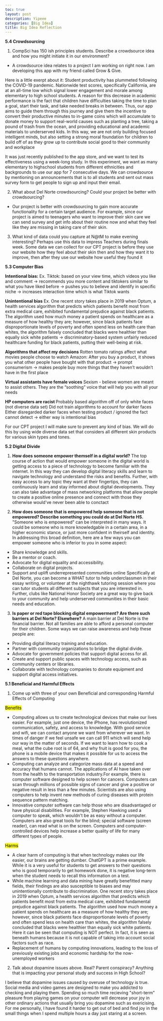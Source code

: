 ```yaml
---
toc: true
layout: post
description: Yipeee
categories: [Big Idea]
title: Big Idea Reflection 
---
```


**5.4 Crowdsourcing**
1. CompSci has 150 ish principles students. Describe a crowdsource idea and how you might initiate it in our environment?
- A crowdsource idea relates to a project I am working on right now. I am developing this app with my friend called Grow & Give. 

Here is a little exerpt about it: 
Student productivity has plummeted following the COVID-19 pandemic. Nationwide test scores, specifically California, are at an all-time low which signal lower engagement and morale among elementary to high school students. A reason for this decrease in academic performance is the fact that children have difficulties taking the time to plan a goal, start their task, and take needed breaks in between. Thus, our app aims to guide them through this journey and give them the incentive to convert their productive minutes to in-game coins which will accumulate to donate money to support real-world causes such as planting a tree, taking a pound of trash from the ocean, and providing educational and academic materials to underserved kids. In this way, we are not only building focused intelligent minds, but also setting a strong moral foundation for children to build off of as they grow up to contribute social good to their community and workplace

It was just recently published to the app store, and we want to test its effectiveness using a week-long study. In this experiment, we want as many elementary to highschool students from different ethnicities and backgrounds to use our app for 7 consecutive days. We can crowdsource by mentioning on announcements that is to all students and sent out mass survey form to get people to sign up and input their email.

2. What about Del Norte crowdsourcing? Could your project be better with crowdsourcing?
- Our project is better with crowdsourcing to gain more accurate functionality for a certain target audience. For example, since our project is aimed to teenagers who want to improve their skin care we can send survey and get info about their routine now and what they feel like they are missing in taking care of their skin. 


3. What kind of data could you capture at N@tM to make evening interesting? Perhaps use this data to impress Teachers during finals week.
Some data we can collect for our CPT project is before they use our website how they feel about their skin then and how they want it to improve, then after they use our website how useful they found it


**5.3 Computer Bias**

<strong>Intentional bias:</strong>
Ex. Tiktok: based on your view time, which videos you like and comment → recommends you more content and tiktokers similar to what you have liked before → pushes you to believe and identify in specific niche → increases interaction time which is what Tiktok wants 

<strong>Unintentional bias</strong>
Ex. One recent story takes place in 2019 when Optum, a health services algorithm that predicts which patients benefit most from extra medical care, exhibited fundamental prejudice against black patients. The algorithm used how much money a patient spends on healthcare as a measure of how healthy they are; however, since black patients face disproportionate levels of poverty and often spend less on health care than whites, the algorithm falsely concluded that blacks were healthier than equally sick white patients → discriminatory-based system unfairly reduced healthcare funding for black patients, putting their well-being at risk. 

<strong>Algorithms that affect my decisions</strong>
Rotten tomato ratings affect what movies people choose to watch
Amazon: After you buy a product, it shows you what other people have bought with that product → prompt consumerism → makes people buy more things that they haven’t wouldn’t have in the first place 

<strong>Virtual assistants have female voices</strong>
Sexism - believe women are meant to assist others. They are the “soothing” voice that will help you with all your needs

<strong>HP computers are racist </strong>
Probably based algorithm off of only white faces (not diverse data set)
Did not train algorithms to account for darker faces 
Either disregarded darker faces when testing product / ignored the fact cannot detect → either way is intentional bias

For our CPT project I will make sure to prevent any kind of bias. We will do this by using wide diverse data set that considers all different skin products for various skin types and tones. 


**5.2 Digital Divide**

1. <strong>How does someone empower themself in a digital world?</strong>
The top course of action that would empower someone in the digital world is getting access to a piece of technology to become familiar with the internet. In this way they can develop digital literacy skills and learn to navigate technology and understand the risks and benefits. Further, with easy access to any topic they want at their fingertips, they can continuously learn and stay informed about digital developments. They can also take advantage of mass networking platforms that allow people to create a positive online presence and connect with those they otherwise would've never been able to conctact

2. <strong>How does someone that is empowered help someone that is not empowered? Describe something you could do at Del Norte HS.</strong>
"Someone who is empowered" can be interpreted in many ways. It could be someone who is more knowledgable in a certain area, in a higher economic stance, or just more confident in theirself and identity. In addressing this broad definition, here are a few ways you can empower someone who is inferior to you in some aspect: 
- Share knowledge and skills.
- Be a mentor or coach.
- Advocate for digital equality and accessibility.
- Collaborate on digital projects.
- Support and uplift underrepresented communities online
Specifically at Del Norte, you can become a WHAT tutor to help underclassmen in their essay writing, or volunteer at the nighthawk tutoring session where you can tutor students all different subjects that you are interested in. Further, clubs like National Honor Society are a great way to give back to your community and help underserved communities in their basic needs and education. 


3. <strong>Is paper or red tape blocking digital empowerment? Are there such barriers at Del Norte? Elsewhere?</strong>
A main barrier at Del Norte is the financial barrier. Not all families are able to afford a personal computer for their children. Some ways we can raise awareness and help these people are: 
- Providing digital literacy training and education.
- Partner with community organizations to bridge the digital divide.
- Advocate for government policies that support digital access for all.
- Create and support public spaces with technology access, such as community centers or libraries.
- Collaborate with technology companies to donate equipment and support digital access initiatives.

**5.1 Beneficial and Harmful Effects**
1. Come up with three of your own Beneficial and corresponding Harmful Effects of Computing

<mark>Benefits</mark>
- Computing allows us to create technological devices that make our lives easier. For example, just one device, the iPhone, has revolutionized communication, safety, and access to knowledge. With good service and wifi, we can contact anyone we want from wherever we want. In times of danger if we feel unsafe we can call 911 which will send help our way in the matter of seconds. If we want to learn how to cook a meal, what the cube root is of 64, and why fruit is good for you, the phone is a mobile device that makes it possible for us to access the answers to these questions anywhere. 
- Computing can analyze and categorize mass data at a speed and accuracy that humans cannot. The applications of AI have taken over from the health to the transportation industry.For example, there is computer software designed to help screen for cancers. Computers can scan through millions of possible signs of cancer and give a positive or negative result in less than a few minutes. Scientists are also using computers to help invent new methods of curing diseases with protein sequence pattern matching.
- Innovative computer software can help those who are disadvantaged or have physical disabilities. For example, Stephen Hawking used a computer to speak, which wouldn't be as easy without a computer. Computers are also great tools for the blind; special software (screen reader), can read what is on the screen. Computers and computer-controlled devices help increase a better quality of life for many different types of people.

<mark>Harms </mark>
- A clear harm of computing is that when technology makes our life easier, our brains are getting dumber. ChatGPT is a prime example. While it is a very useful for students to get answers to their questions who is good temporarily to get homework done, it is negative long-term when the student needs to recall this information on a test. 
- While machine learning and data mining have greatly benefitted many fields, their findings are also susceptible to biases and may unintentionally contribute to discrimination. One recent story takes place in 2019 when Optum, a health services algorithm that predicts which patients benefit most from extra medical care, exhibited fundamental prejudice against black patients. The algorithm used how much money a patient spends on healthcare as a measure of how healthy they are; however, since black patients face disproportionate levels of poverty and often spend less on health care than whites, the algorithm falsely concluded that blacks were healthier than equally sick white patients. Here it can be seen that computing is NOT perfect. In fact, it is seen as beneath humans because it is not capable of taking into account social factors such as race.
- Replacement of humans by computing innovations, leading to the loss of previously existing jobs and economic hardship for the now-unemployed workers

2. Talk about dopamine issues above. Real? Parent conspiracy? Anything that is impacting your personal study and success in High School?

I believe that dopamine issues caused by overuse of technology is true. Social media and video games are designed to make you addicted to checking and playing them. Spending so much time recieving "short-term" pleasure from playing games on your computer will decrease your joy in other ordinary actions that usually bring you dopamine such as exericising. For me personally, I have found it harder to get out of bed and find joy in the small things when I spend multiple hours a day just staring at a screen. 

